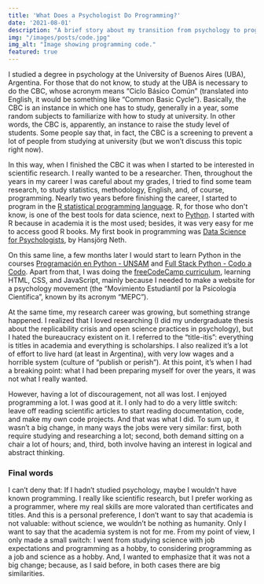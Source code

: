 ```yaml
---
title: 'What Does a Psychologist Do Programming?'
date: '2021-08-01'
description: "A brief story about my transition from psychology to programming."
img: "/images/posts/code.jpg"
img_alt: "Image showing programming code."
featured: true
---
```


I studied a degree in psychology at the University of Buenos Aires (UBA), Argentina. For those that do not know, to study at the UBA is necessary to do the CBC, whose acronym means “Ciclo Básico Común” (translated into English, it would be something like “Common Basic Cycle”). Basically, the CBC is an instance in which one has to study, generally in a year, some random subjects to familiarize with how to study at university. In other words, the CBC is, apparently, an instance to raise the study level of students. Some people say that, in fact, the CBC is a screening to prevent a lot of people from studying at university (but we won’t discuss this topic right now).

In this way, when I finished the CBC it was when I started to be interested in scientific research. I really wanted to be a researcher. Then, throughout the years in my career I was careful about my grades, I tried to find some team research, to study statistics, methodology, English, and, of course, programming. Nearly two years before finishing the career, I started to program in the [R statistical programming language](https://www.r-project.org/). R, for those who don't know, is one of the best tools for data science, next to [Python](https://www.python.org/). I started with R because in academia it is the most used; besides, it was very easy for me to access good R books. My first book in programming was [Data Science for Psychologists](https://bookdown.org/hneth/ds4psy/), by Hansjörg Neth. 

On this same line, a few months later I would start to learn Python in the courses [Programación en Python - UNSAM](https://github.com/python-unsam/Programacion_en_Python_UNSAM) and [Full Stack Python - Codo a Codo](https://www.buenosaires.gob.ar/educacion/codocodo/el-programa). Apart from that, I was doing the [freeCodeCamp curriculum](https://www.freecodecamp.org/), learning HTML, CSS, and JavaScript, mainly because I needed to make a website for a psychology movement (the “Movimiento Estudiantil por la Psicología Científica”, known by its acronym “MEPC”). 

At the same time, my research career was growing, but something strange happened. I realized that I loved researching (I did my undergraduate thesis about the replicability crisis and open science practices in psychology), but I hated the bureaucracy existent on it. I referred to the “title-itis”: everything is titles in academia and everything is scholarships. I also realized it’s a lot of effort to live hard (at least in Argentina), with very low wages and a horrible system (culture of “publish or perish”). At this point, it’s when I had a breaking point: what I had been preparing myself for over the years, it was not what I really wanted.

However, having a lot of discouragement, not all was lost. I enjoyed programming a lot. I was good at it. I only had to do a very little switch: leave off reading scientific articles to start reading documentation, code, and make my own code projects. And that was what I did. To sum up, it wasn’t a big change, in many ways the jobs were very similar: first,  both require studying and researching a lot;  second, both demand sitting on a chair a lot of hours; and, third, both involve having an interest in logical and abstract thinking.

### Final words

I can’t deny that: If I hadn’t studied psychology, maybe I wouldn't have known programming. I really like scientific research, but I prefer working as a programmer, where my real skills are more valorated than certificates and titles. And this is a personal preference, I don’t want to say that academia is not valuable: without science, we wouldn’t be nothing as humanity.  Only I want to say that the academia system is not for me. From my point of view, I only made a small switch: I went from studying science with job expectations and programming as a hobby, to considering programming as a job and science as a hobby. And, I wanted to emphasize that it was not a big change; because, as I said before, in both cases there are big similarities. 


